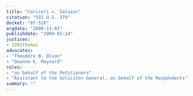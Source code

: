 ```yaml
---
title: "Carcieri v. Salazar"
citation: "555 U.S. 379"
docket: "07-526"
argdate: "2008-11-03"
publishdate: "2009-02-24"
justices:
- 1991thomas
advocates:
- "Theodore B. Olson"
- "Deanne E. Maynard"
roles:
- "on behalf of the Petitioners"
- "Assistant to the Solicitor General, on behalf of the Respondents"
summary: ""
---
```


